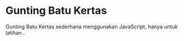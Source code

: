 # Gunting Batu Kertas

<p>Gunting Batu Kertas sederhana menggunakan JavaScript, hanya untuk latihan..</p><br>
